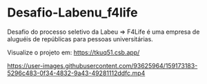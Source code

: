 # Desafio-Labenu_f4life
Desafio do processo seletivo da Labeu => F4Life é uma empresa de aluguéis de repúblicas para pessoas universitárias.


Visualize o projeto em: https://tkuq51.csb.app/

https://user-images.githubusercontent.com/93625964/159173183-5296c483-0f34-4832-9a43-49281112ddfc.mp4

